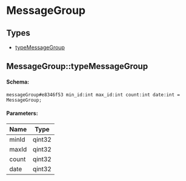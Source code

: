 # MessageGroup

## Types

* [typeMessageGroup](#messagegrouptypemessagegroup)

## MessageGroup::typeMessageGroup

#### Schema:

`messageGroup#e8346f53 min_id:int max_id:int count:int date:int = MessageGroup;`

#### Parameters:

|Name|Type|
|----|----|
|minId|qint32|
|maxId|qint32|
|count|qint32|
|date|qint32|


